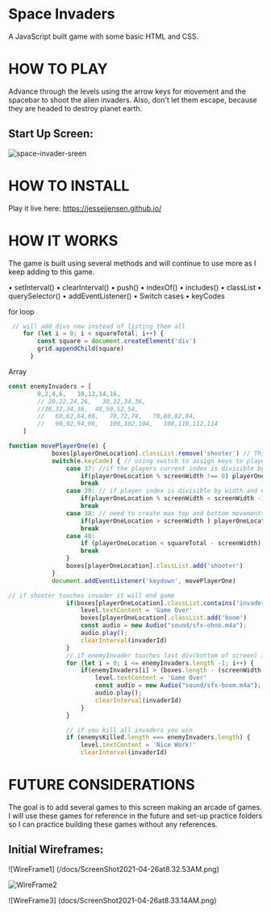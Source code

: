 # Space Invaders

A JavaScript built game with some basic HTML and CSS.

# HOW TO PLAY

Advance through the levels using the arrow keys for movement and the spacebar to shoot the alien invaders. Also, don't let them escape, because they are headed to destroy planet earth. 

## Start Up Screen:
![space-invader-sreen](space-invader-images/space-invader-screen.png)

# HOW TO INSTALL
Play it live here: https://jessejjensen.github.io/


# HOW IT WORKS

The game is built using several methods and will continue to use more as I keep adding to this game.

• setInterval()
• clearInterval()
• push()
• indexOf()
• includes()
• classList
• querySelector()
• addEventListener()
• Switch cases
• keyCodes

for loop
```javaScript
 // will add divs now instead of listing them all
    for (let i = 0; i < squareTotal; i++) {
        const square = document.createElement('div')
        grid.appendChild(square)
      }
```

Array
```javaScript
const enemyInvaders = [
        0,2,4,6,   10,12,14,16, 
        // 20,22,24,26,   30,32,34,36,
        //30,32,34,36,  48,50,52,54,
        //   60,62,64,66,   70,72,74,   78,80,82,84,
        //   90,92,94,96,   100,102,104,   108,110,112,114
    ]
```
```javaScript
function movePlayerOne(e) {
            boxes[playerOneLocation].classList.remove('shooter') // This is removing shooters old location 
            switch(e.keyCode) { // using switch to assign keys to player movement
                case 37: //if the players current index is divisible by the width and leaves a remainder its allowed to move left
                    if(playerOneLocation % screenWidth !== 0) playerOneLocation -=1 // move left: 
                    break
                case 39: // if player index is divisible by width and # is less width -1 ===> then you can move right
                    if(playerOneLocation % screenWidth < screenWidth -1) playerOneLocation +=1// move right
                    break
                case 38: // need to create max top and bottom movements for player
                    if(playerOneLocation > screenWidth ) playerOneLocation -= screenWidth
                    break
                case 40:
                    if (playerOneLocation < squareTotal - screenWidth) playerOneLocation += screenWidth
                    break
                }
                boxes[playerOneLocation].classList.add('shooter')
            }
            document.addEventListener('keydown', movePlayerOne)
```

```javaScript
// if shooter touches invader it will end game
                if(boxes[playerOneLocation].classList.contains('invader', 'shooter')) {
                    level.textContent = 'Game Over'
                    boxes[playerOneLocation].classList.add('boom')
                    const audio = new Audio("sound/sfx-ohno.m4a");
                    audio.play();
                    clearInterval(invaderId)
                }
                // if enemyInvader touches last div(bottom of screen) it will end game
                for (let i = 0; i <= enemyInvaders.length -1; i++) {
                    if(enemyInvaders[i] > (boxes.length - (screenWidth-1))) {
                        level.textContent = 'Game Over'
                        const audio = new Audio("sound/sfx-boom.m4a");
                        audio.play();
                        clearInterval(invaderId)
                    }
                }

                // if you kill all invaders you win
                if (enemysKilled.length === enemyInvaders.length) {
                    level.textContent = 'Nice Work!'
                    clearInterval(invaderId)
```



# FUTURE CONSIDERATIONS

The goal is to add several games to this screen making an arcade of games. I will use these games for reference in the future and set-up practice folders so I can practice building these games without any references.


## Initial Wireframes:

![WireFrame1] (/docs/ScreenShot2021-04-26at8.32.53AM.png)

![WireFrame2](docs/ScreenShot2021-04-26at8.33.05AM.png)

![WireFrame3] (docs/ScreenShot2021-04-26at8.33.14AM.png)



